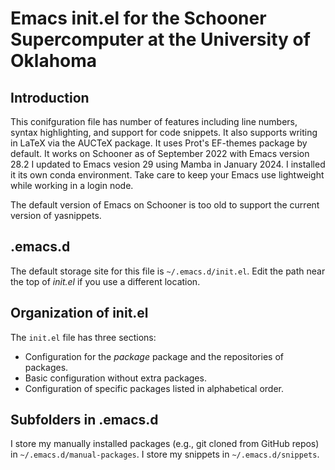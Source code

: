 # Emacs init.el for the Schooner Supercomputer at the University of Oklahoma

## Introduction

This conifguration file has number of features including line numbers, syntax highlighting, and support for code snippets.
It also supports writing in LaTeX via the AUCTeX package.
It uses Prot's EF-themes package by default.
It works on Schooner as of September 2022 with Emacs version 28.2
I updated to Emacs vesion 29 using Mamba in January 2024.
I installed it its own conda environment.
Take care to keep your Emacs use lightweight while working in a login node.

The default version of Emacs on Schooner is too old to support the current version of yasnippets.

## .emacs.d

The default storage site for this file is `~/.emacs.d/init.el`.
Edit the path near the top of *init.el* if you use a different location.

## Organization of init.el

The `init.el` file has three sections:

- Configuration for the *package* package and the repositories of packages.
- Basic configuration without extra packages.
- Configuration of specific packages listed in alphabetical order.

## Subfolders in .emacs.d

I store my manually installed packages (e.g., git cloned from GitHub repos) in `~/.emacs.d/manual-packages`.
I store my snippets in `~/.emacs.d/snippets`.
